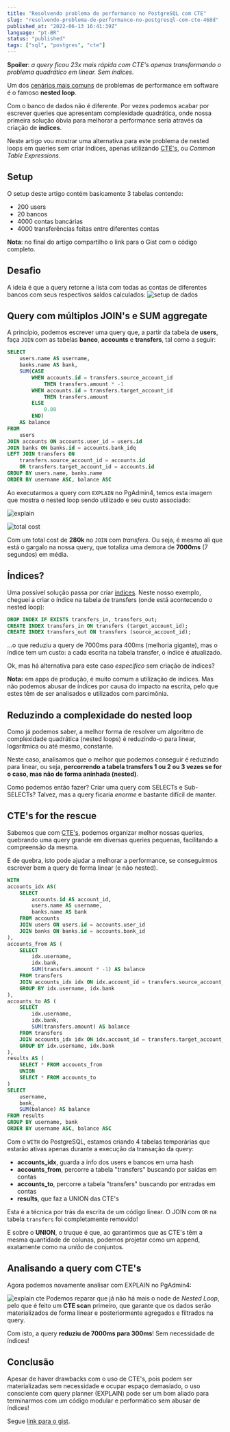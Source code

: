 ```yaml
---
title: "Resolvendo problema de performance no PostgreSQL com CTE"
slug: "resolvendo-problema-de-performance-no-postgresql-com-cte-468d"
published_at: "2022-06-13 16:41:39Z"
language: "pt-BR"
status: "published"
tags: ["sql", "postgres", "cte"]
---
```


**Spoiler**: *a query ficou 23x mais rápida com CTE's apenas transformando o problema quadrático em linear. Sem índices*.

Um dos [cenários mais comuns](https://dev.to/leandronsp/how-to-reduce-the-time-complexity-of-nested-loops-1lkd) de problemas de performance em software é o famoso **nested loop**.

Com o banco de dados não é diferente. Por vezes podemos acabar por escrever queries que apresentam complexidade quadrática, onde nossa primeira solução óbvia para melhorar a performance seria através da criação de **índices**. 

Neste artigo vou mostrar uma alternativa para este problema de nested loops em queries sem criar índices, apenas utilizando [CTE's](https://www.postgresql.org/docs/current/queries-with.html), ou *Common Table Expressions*.

## Setup
O setup deste artigo contém basicamente 3 tabelas contendo:

- 200 users
- 20 bancos
- 4000 contas bancárias
- 4000 transferências feitas entre diferentes contas

**Nota**: no final do artigo compartilho o link para o Gist com o código completo.

## Desafio
A ideia é que a query retorne a lista com todas as contas de diferentes bancos com seus respectivos saldos calculados:
![setup de dados](https://dev-to-uploads.s3.amazonaws.com/uploads/articles/uckhspgfy565thdj41nr.png)

## Query com múltiplos JOIN's e SUM aggregate
A princípio, podemos escrever uma query que, a partir da tabela de **users**, faça `JOIN` com as tabelas **banco**, **accounts** e **transfers**, tal como a seguir:
```sql
SELECT
    users.name AS username,
    banks.name AS bank,
	SUM(CASE
		WHEN accounts.id = transfers.source_account_id
			THEN transfers.amount * -1
		WHEN accounts.id = transfers.target_account_id
			THEN transfers.amount
		ELSE
			0.00
		END)
	AS balance
FROM
    users
JOIN accounts ON accounts.user_id = users.id
JOIN banks ON banks.id = accounts.bank_idq
LEFT JOIN transfers ON
    transfers.source_account_id = accounts.id
    OR transfers.target_account_id = accounts.id
GROUP BY users.name, banks.name
ORDER BY username ASC, balance ASC
```
Ao executarmos a query com `EXPLAIN` no PgAdmin4, temos esta imagem que mostra o nested loop sendo utilizado e seu custo associado:

![explain](https://dev-to-uploads.s3.amazonaws.com/uploads/articles/nsx0c233gptlsrex2ije.png)

![total cost](https://dev-to-uploads.s3.amazonaws.com/uploads/articles/hkv4m1prur10l5g2al9e.png)

Com um total cost de **280k** no `JOIN` com *transfers*. Ou seja, é mesmo ali que está o gargalo na nossa query, que totaliza uma demora de **7000ms** (7 segundos) em média.

## Índices?
Uma possível solução passa por criar [índices](https://www.postgresql.org/docs/current/indexes.html). Neste nosso exemplo, cheguei a criar o índice na tabela de transfers (onde está acontecendo o nested loop):
```sql
DROP INDEX IF EXISTS transfers_in, transfers_out;
CREATE INDEX transfers_in ON transfers (target_account_id);
CREATE INDEX transfers_out ON transfers (source_account_id);
```
...o que reduziu a query de 7000ms para 400ms (melhoria gigante), mas o índice tem um custo: a cada escrita na tabela transfer, o índice é atualizado. 

Ok, mas há alternativa para este caso *específico* sem criação de índices? 

**Nota:** em apps de produção, é muito comum a utilização de índices. Mas não podemos abusar de índices por causa do impacto na escrita, pelo que estes têm de ser analisados e utilizados com parcimônia. 

## Reduzindo a complexidade do nested loop
Como já podemos saber, a melhor forma de resolver um algoritmo de complexidade quadrática (nested loops) é reduzindo-o para linear, logarítmica ou até mesmo, constante. 

Neste caso, analisamos que o melhor que podemos conseguir é reduzindo para linear, ou seja, **percorrendo a tabela transfers 1 ou 2 ou 3 vezes se for o caso, mas não de forma aninhada (nested)**.

Como podemos então fazer? Criar uma query com SELECTs e Sub-SELECTs? Talvez, mas a query ficaria *enorme* e bastante difícil de manter. 

## CTE's for the rescue
Sabemos que com [CTE's](https://www.postgresql.org/docs/current/queries-with.html), podemos organizar melhor nossas queries, quebrando uma query grande em diversas queries pequenas, facilitando a compreensão da mesma. 

E de quebra, isto pode ajudar a melhorar a performance, se conseguirmos escrever bem a query de forma linear (e não nested).

```sql
WITH 
accounts_idx AS(
    SELECT 
        accounts.id AS account_id,
        users.name AS username,
        banks.name AS bank
    FROM accounts
    JOIN users ON users.id = accounts.user_id
    JOIN banks ON banks.id = accounts.bank_id
),
accounts_from AS (
    SELECT 
        idx.username,
        idx.bank,
        SUM(transfers.amount * -1) AS balance
    FROM transfers
    JOIN accounts_idx idx ON idx.account_id = transfers.source_account_id
    GROUP BY idx.username, idx.bank
),
accounts_to AS (
    SELECT 
        idx.username,
        idx.bank,
        SUM(transfers.amount) AS balance
    FROM transfers
    JOIN accounts_idx idx ON idx.account_id = transfers.target_account_id
    GROUP BY idx.username, idx.bank
),
results AS (
    SELECT * FROM accounts_from
    UNION
    SELECT * FROM accounts_to
)
SELECT 
    username,
    bank,
    SUM(balance) AS balance
FROM results
GROUP BY username, bank
ORDER BY username ASC, balance ASC
```
Com o `WITH` do PostgreSQL, estamos criando 4 tabelas temporárias que estarão ativas apenas durante a execução da transação da query:

- **accounts_idx**, guarda a info dos users e bancos em uma hash
- **accounts_from**, percorre a tabela "transfers" buscando por saídas em contas
- **accounts_to**, percorre a tabela "transfers" buscando por entradas em contas
- **results**, que faz a UNION das CTE's

Esta é a técnica por trás da escrita de um código linear. O JOIN com `OR` na tabela `transfers` foi completamente removido!

E sobre o **UNION**, o truque é que, ao garantirmos que as CTE's têm a mesma quantidade de colunas, podemos projetar como um append, exatamente como na *união* de conjuntos.

## Analisando a query com CTE's
Agora podemos novamente analisar com EXPLAIN no PgAdmin4:

![explain cte](https://dev-to-uploads.s3.amazonaws.com/uploads/articles/6w7iddgklcbhc2ioaf3y.png)
Podemos reparar que já não há mais o node de *Nested Loop*, pelo que é feito um **CTE scan** primeiro, que garante que os dados serão materializados de forma linear e posteriormente agregados e filtrados na query. 

Com isto, a query **reduziu de 7000ms para 300ms**! Sem necessidade de índices!

## Conclusão
Apesar de haver drawbacks com o uso de CTE's, pois podem ser materializadas sem necessidade e ocupar espaço demasiado, o uso consciente com query planner (EXPLAIN) pode ser um bom aliado para terminarmos com um código modular e performático sem abusar de índices!

Segue [link para o gist](https://gist.github.com/leandronsp/0f93c79ba70c2d44d150011a4c747604).

